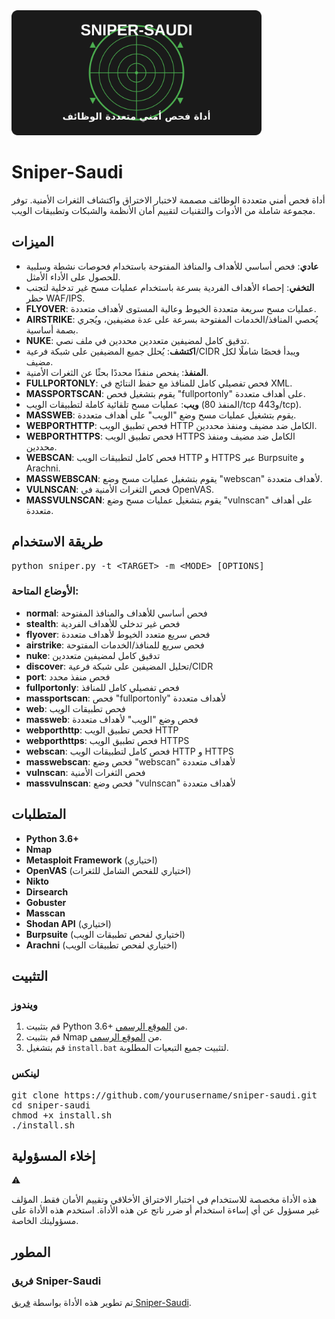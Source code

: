 <link rel="stylesheet" href="style.css">

<div class="logo-container">
  <img src="logo.svg" alt="Sniper-Saudi Logo" width="400">
</div>

<h1 class="main-title">Sniper-Saudi</h1>

<div class="tool-description">
  <p>أداة فحص أمني متعددة الوظائف مصممة لاختبار الاختراق واكتشاف الثغرات الأمنية. توفر مجموعة شاملة من الأدوات والتقنيات لتقييم أمان الأنظمة والشبكات وتطبيقات الويب.</p>
</div>

## الميزات

<ul class="feature-list">
  <li><strong>عادي</strong>: فحص أساسي للأهداف والمنافذ المفتوحة باستخدام فحوصات نشطة وسلبية للحصول على الأداء الأمثل.</li>
  <li><strong>التخفي</strong>: إحصاء الأهداف الفردية بسرعة باستخدام عمليات مسح غير تدخلية لتجنب حظر WAF/IPS.</li>
  <li><strong>FLYOVER</strong>: عمليات مسح سريعة متعددة الخيوط وعالية المستوى لأهداف متعددة.</li>
  <li><strong>AIRSTRIKE</strong>: يُحصي المنافذ/الخدمات المفتوحة بسرعة على عدة مضيفين، ويُجري بصمة أساسية.</li>
  <li><strong>NUKE</strong>: تدقيق كامل لمضيفين متعددين محددين في ملف نصي.</li>
  <li><strong>اكتشف</strong>: يُحلل جميع المضيفين على شبكة فرعية/CIDR ويبدأ فحصًا شاملًا لكل مضيف.</li>
  <li><strong>المنفذ</strong>: يفحص منفذًا محددًا بحثًا عن الثغرات الأمنية.</li>
  <li><strong>FULLPORTONLY</strong>: فحص تفصيلي كامل للمنافذ مع حفظ النتائج في XML.</li>
  <li><strong>MASSPORTSCAN</strong>: يقوم بتشغيل فحص "fullportonly" على أهداف متعددة.</li>
  <li><strong>ويب</strong>: عمليات مسح تلقائية كاملة لتطبيقات الويب (المنفذ 80/tcp و443/tcp).</li>
  <li><strong>MASSWEB</strong>: يقوم بتشغيل عمليات مسح وضع "الويب" على أهداف متعددة.</li>
  <li><strong>WEBPORTHTTP</strong>: فحص تطبيق الويب HTTP الكامل ضد مضيف ومنفذ محددين.</li>
  <li><strong>WEBPORTHTTPS</strong>: فحص تطبيق الويب HTTPS الكامل ضد مضيف ومنفذ محددين.</li>
  <li><strong>WEBSCAN</strong>: فحص كامل لتطبيقات الويب HTTP و HTTPS عبر Burpsuite و Arachni.</li>
  <li><strong>MASSWEBSCAN</strong>: يقوم بتشغيل عمليات مسح وضع "webscan" لأهداف متعددة.</li>
  <li><strong>VULNSCAN</strong>: فحص الثغرات الأمنية في OpenVAS.</li>
  <li><strong>MASSVULNSCAN</strong>: يقوم بتشغيل عمليات مسح وضع "vulnscan" على أهداف متعددة.</li>
</ul>

## طريقة الاستخدام

<div class="code-block">
<pre>
python sniper.py -t &lt;TARGET&gt; -m &lt;MODE&gt; [OPTIONS]
</pre>
</div>

### الأوضاع المتاحة:

<ul class="mode-list">
  <li><strong>normal</strong>: فحص أساسي للأهداف والمنافذ المفتوحة</li>
  <li><strong>stealth</strong>: فحص غير تدخلي للأهداف الفردية</li>
  <li><strong>flyover</strong>: فحص سريع متعدد الخيوط لأهداف متعددة</li>
  <li><strong>airstrike</strong>: فحص سريع للمنافذ/الخدمات المفتوحة</li>
  <li><strong>nuke</strong>: تدقيق كامل لمضيفين متعددين</li>
  <li><strong>discover</strong>: تحليل المضيفين على شبكة فرعية/CIDR</li>
  <li><strong>port</strong>: فحص منفذ محدد</li>
  <li><strong>fullportonly</strong>: فحص تفصيلي كامل للمنافذ</li>
  <li><strong>massportscan</strong>: فحص "fullportonly" لأهداف متعددة</li>
  <li><strong>web</strong>: فحص تطبيقات الويب</li>
  <li><strong>massweb</strong>: فحص وضع "الويب" لأهداف متعددة</li>
  <li><strong>webporthttp</strong>: فحص تطبيق الويب HTTP</li>
  <li><strong>webporthttps</strong>: فحص تطبيق الويب HTTPS</li>
  <li><strong>webscan</strong>: فحص كامل لتطبيقات الويب HTTP و HTTPS</li>
  <li><strong>masswebscan</strong>: فحص وضع "webscan" لأهداف متعددة</li>
  <li><strong>vulnscan</strong>: فحص الثغرات الأمنية</li>
  <li><strong>massvulnscan</strong>: فحص وضع "vulnscan" لأهداف متعددة</li>
</ul>

## المتطلبات

<div class="requirements-section">
  <ul class="requirements-list">
    <li><i class="req-icon python"></i><strong>Python 3.6+</strong></li>
    <li><i class="req-icon nmap"></i><strong>Nmap</strong></li>
    <li><i class="req-icon metasploit"></i><strong>Metasploit Framework</strong> (اختياري)</li>
    <li><i class="req-icon openvas"></i><strong>OpenVAS</strong> (اختياري للفحص الشامل للثغرات)</li>
    <li><i class="req-icon nikto"></i><strong>Nikto</strong></li>
    <li><i class="req-icon dirsearch"></i><strong>Dirsearch</strong></li>
    <li><i class="req-icon gobuster"></i><strong>Gobuster</strong></li>
    <li><i class="req-icon masscan"></i><strong>Masscan</strong></li>
    <li><i class="req-icon shodan"></i><strong>Shodan API</strong> (اختياري)</li>
    <li><i class="req-icon burpsuite"></i><strong>Burpsuite</strong> (اختياري لفحص تطبيقات الويب)</li>
    <li><i class="req-icon arachni"></i><strong>Arachni</strong> (اختياري لفحص تطبيقات الويب)</li>
  </ul>
</div>

## التثبيت

<div class="installation-section">
  <div class="installation-windows">
    <h3><i class="os-icon windows"></i> ويندوز</h3>
    <ol class="install-steps">
      <li>قم بتثبيت Python 3.6+ من <a href="https://www.python.org/downloads/" class="download-link">الموقع الرسمي</a>.</li>
      <li>قم بتثبيت Nmap من <a href="https://nmap.org/download.html" class="download-link">الموقع الرسمي</a>.</li>
      <li>قم بتشغيل <code>install.bat</code> لتثبيت جميع التبعيات المطلوبة.</li>
    </ol>
  </div>

  <div class="installation-linux">
    <h3><i class="os-icon linux"></i> لينكس</h3>
    <div class="code-block">
      <pre>
git clone https://github.com/yourusername/sniper-saudi.git
cd sniper-saudi
chmod +x install.sh
./install.sh</pre>
    </div>
  </div>
</div>

## إخلاء المسؤولية

<div class="disclaimer">
  <div class="disclaimer-icon">⚠️</div>
  <div class="disclaimer-text">
    <p>هذه الأداة مخصصة للاستخدام في اختبار الاختراق الأخلاقي وتقييم الأمان فقط. المؤلف غير مسؤول عن أي إساءة استخدام أو ضرر ناتج عن هذه الأداة. استخدم هذه الأداة على مسؤوليتك الخاصة.</p>
  </div>
</div>

## المطور

<div class="developer-section">
  <div class="developer-card">
    <div class="developer-avatar"></div>
    <div class="developer-info">
      <h3>فريق Sniper-Saudi</h3>
      <p>تم تطوير هذه الأداة بواسطة <a href="https://github.com/yourusername" class="developer-link">فريق Sniper-Saudi</a>.</p>
      <div class="social-links">
        <a href="https://github.com/yourusername" class="social-link github"><i class="social-icon github"></i></a>
        <a href="https://twitter.com/yourusername" class="social-link twitter"><i class="social-icon twitter"></i></a>
      </div>
    </div>
  </div>
</div>